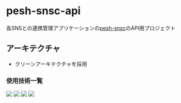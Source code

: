 # pesh-snsc-api

各SNSとの連携管理アプリケーションの[pesh-snsc](https://github.com/penysho/pesh-snsc)のAPI用プロジェクト

## アーキテクチャ

* クリーンアーキテクチャを採用

### 使用技術一覧

<p style="display: inline">
 <img src="https://img.shields.io/badge/-Go-555.svg?logo=go&style=for-the-badge">
 <img src="https://img.shields.io/badge/-Gin-555.svg?logo=gin&style=for-the-badge">
 <img src="https://img.shields.io/badge/-Docker-1488C6.svg?logo=docker&style=for-the-badge">
 <img src="https://img.shields.io/badge/-PostgreSQL-336791.svg?logo=postgresql&style=for-the-badge">
</p>
